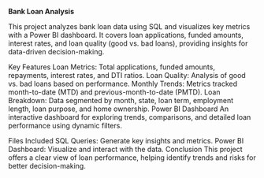 **Bank Loan Analysis**

This project analyzes bank loan data using SQL and visualizes key metrics with a Power BI dashboard. It covers loan applications, funded amounts, interest rates, and loan quality (good vs. bad loans), providing insights for data-driven decision-making.

Key Features
Loan Metrics: Total applications, funded amounts, repayments, interest rates, and DTI ratios.
Loan Quality: Analysis of good vs. bad loans based on performance.
Monthly Trends: Metrics tracked month-to-date (MTD) and previous-month-to-date (PMTD).
Loan Breakdown: Data segmented by month, state, loan term, employment length, loan purpose, and home ownership.
Power BI Dashboard
An interactive dashboard for exploring trends, comparisons, and detailed loan performance using dynamic filters.

Files Included
SQL Queries: Generate key insights and metrics.
Power BI Dashboard: Visualize and interact with the data.
Conclusion
This project offers a clear view of loan performance, helping identify trends and risks for better decision-making.
